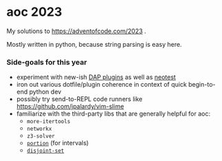 # aoc 2023

My solutions to https://adventofcode.com/2023 .

Mostly written in python, because string parsing is easy here.

### Side-goals for this year

- experiment with new-ish [DAP plugins](https://github.com/mfussenegger/nvim-dap) as well as [neotest](https://github.com/nvim-neotest/neotest/)
- iron out various dotfile/plugin coherence in context of quick begin-to-end python dev
- possibly try send-to-REPL code runners like https://github.com/jpalardy/vim-slime
- familiarize with the third-party libs that are generally helpful for aoc:
    - `more-itertools`
    - `networkx`
    - `z3-solver`
    - [`portion`](https://pypi.org/project/portion/) (for intervals)
    - [`disjoint-set`](https://pypi.org/project/disjoint-set/)

